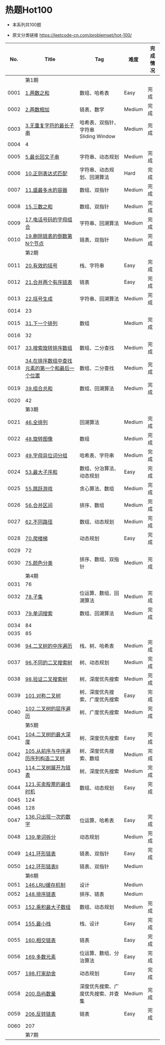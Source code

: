 # 热题Hot100

- 本系列共100题

- 原文分类链接 https://leetcode-cn.com/problemset/hot-100/

| No.  | Title                                                        | Tag                                        | 难度   | 完成情况 |
| ---- | ------------------------------------------------------------ | ------------------------------------------ | ------ | -------- |
|      | 第1期                                                        |                                            |        |          |
| 0001 | [1.两数之和](https://leetcode-cn.com/problems/two-sum/)      | 数组、哈希表                               | Easy   | 完成     |
| 0002 | [2.两数相加](https://leetcode-cn.com/problems/add-two-numbers/) | 链表、数学                                 | Medium | 完成     |
| 0003 | [3.无重复字符的最长子串](https://leetcode-cn.com/problems/longest-substring-without-repeating-characters/) | 哈希表、双指针、字符串<br />Sliding Window | Medium | 完成     |
| 0004 | 4                                                            |                                            |        |          |
| 0005 | [5.最长回文子串](https://leetcode-cn.com/problems/longest-palindromic-substring/) | 字符串、动态规划                           | Medium | 完成     |
| 0006 | [10.正则表达式匹配](https://leetcode-cn.com/problems/regular-expression-matching/) | 字符串、动态规划、回溯算法                 | Hard   | 完成     |
| 0007 | [11.盛最多水的容器](https://leetcode-cn.com/problems/container-with-most-water/) | 数组、双指针                               | Medium | 完成     |
| 0008 | [15.三数之和](https://leetcode-cn.com/problems/3sum/)        | 数组、双指针                               | Medium | 完成     |
| 0009 | [17.电话号码的字母组合](https://leetcode-cn.com/problems/letter-combinations-of-a-phone-number/) | 字符串、回溯算法                           | Medium | 完成     |
| 0010 | [19.删除链表的倒数第N个节点](https://leetcode-cn.com/problems/remove-nth-node-from-end-of-list/) | 链表、双指针                               | Medium | 完成     |
|      | 第2期                                                        |                                            |        |          |
| 0011 | [20.有效的括号](https://leetcode-cn.com/problems/valid-parentheses) | 栈、字符串                                 | Easy   | 完成     |
| 0012 | [21.合并两个有序链表](https://leetcode-cn.com/problems/merge-two-sorted-lists) | 链表                                       | Easy   | 完成     |
| 0013 | [22.括号生成](https://leetcode-cn.com/problems/generate-parentheses/) | 字符串、回溯算法                           | Medium | 完成     |
| 0014 | 23                                                           |                                            |        |          |
| 0015 | [31.下一个排列](https://leetcode-cn.com/problems/next-permutation/) | 数组                                       | Medium | 完成     |
| 0016 | 32                                                           |                                            |        |          |
| 0017 | [33.搜索旋转排序数组](https://leetcode-cn.com/problems/search-in-rotated-sorted-array/) | 数组、二分查找                             | Medium | 完成     |
| 0018 | [34.在排序数组中查找元素的第一个和最后一个位置](https://leetcode-cn.com/problems/find-first-and-last-position-of-element-in-sorted-array/) | 数组、二分查找                             | Medium | 完成     |
| 0019 | [39.组合总和](https://leetcode-cn.com/problems/combination-sum/) | 数组、回溯算法                             | Medium | 完成     |
| 0020 | 42                                                           |                                            |        |          |
|      | 第3期                                                        |                                            |        |          |
| 0021 | [46.全排列](https://leetcode-cn.com/problems/permutations/)  | 回溯算法                                   | Medium | 完成     |
| 0022 | [48.旋转图像](https://leetcode-cn.com/problems/rotate-image/) | 数组                                       | Medium | 完成     |
| 0023 | [49.字母异位词分组](https://leetcode-cn.com/problems/group-anagrams/) | 哈希表、字符串                             | Medium | 完成     |
| 0024 | [53.最大子序和](https://leetcode-cn.com/problems/maximum-subarray) | 数组、分治算法、动态规划                   | Easy   | 完成     |
| 0025 | [55.跳跃游戏](https://leetcode-cn.com/problems/jump-game/)   | 贪心算法、数组                             | Medium | 完成     |
| 0026 | [56.合并区间](https://leetcode-cn.com/problems/merge-intervals/) | 排序、数组                                 | Medium | 完成     |
| 0027 | [62.不同路径](https://leetcode-cn.com/problems/unique-paths/) | 数组、动态规划                             | Medium | 完成     |
| 0028 | [70.爬楼梯](https://leetcode-cn.com/problems/climbing-stairs) | 动态规划                                   | Easy   | 完成     |
| 0029 | 72                                                           |                                            |        |          |
| 0030 | [75.颜色分类](https://leetcode-cn.com/problems/sort-colors/) | 排序、数组、双指针                         | Medium | 完成     |
|      | 第4期                                                        |                                            |        |          |
| 0031 | 76                                                           |                                            |        |          |
| 0032 | [78.子集](https://leetcode-cn.com/problems/subsets/)         | 位运算、数组、回溯算法                     | Medium | 完成     |
| 0033 | [79.单词搜索](https://leetcode-cn.com/problems/word-search/) | 数组、回溯算法                             | Medium | 完成     |
| 0034 | 84                                                           |                                            |        |          |
| 0035 | 85                                                           |                                            |        |          |
| 0036 | [94.二叉树的中序遍历](https://leetcode-cn.com/problems/binary-tree-inorder-traversal/) | 栈、树、哈希表                             | Medium | 完成     |
| 0037 | [96.不同的二叉搜索树](https://leetcode-cn.com/problems/unique-binary-search-trees/) | 树、动态规划                               | Medium | 完成     |
| 0038 | [98.验证二叉搜索树](https://leetcode-cn.com/problems/validate-binary-search-tree/) | 树、深度优先搜索                           | Medium | 完成     |
| 0039 | [101.对称二叉树](https://leetcode-cn.com/problems/symmetric-tree) | 树、深度优先搜索、广度优先搜索             | Easy   | 完成     |
| 0040 | [102.二叉树的层序遍历](https://leetcode-cn.com/problems/binary-tree-level-order-traversal/) | 树、广度优先搜索                           | Medium | 完成     |
|      | 第5期                                                        |                                            |        |          |
| 0041 | [104.二叉树的最大深度](https://leetcode-cn.com/problems/maximum-depth-of-binary-tree) | 树、深度优先搜索                           | Easy   | 完成     |
| 0042 | [105.从前序与中序遍历序列构造二叉树](https://leetcode-cn.com/problems/construct-binary-tree-from-preorder-and-inorder-traversal/) | 树、深度优先搜索、数组                     | Medium | 完成     |
| 0043 | [114.二叉树展开为链表](https://leetcode-cn.com/problems/flatten-binary-tree-to-linked-list/) | 树、深度优先搜索                           | Medium | 完成     |
| 0044 | [121.买卖股票的最佳时机](https://leetcode-cn.com/problems/best-time-to-buy-and-sell-stock) | 数组、动态规划                             | Easy   | 完成     |
| 0045 | 124                                                          |                                            |        |          |
| 0046 | 128                                                          |                                            |        |          |
| 0047 | [136.只出现一次的数字](https://leetcode-cn.com/problems/single-number) | 位运算、哈希表                             | Easy   | 完成     |
| 0048 | [139.单词拆分](https://leetcode-cn.com/problems/word-break/) | 动态规划                                   | Medium | 完成     |
| 0049 | [141.环形链表](https://leetcode-cn.com/problems/linked-list-cycle) | 链表、双指针                               | Easy   | 完成     |
| 0050 | [142.环形链表II](https://leetcode-cn.com/problems/linked-list-cycle-ii/) | 链表、双指针                               | Medium |          |
|      | 第6期                                                        |                                            |        |          |
| 0051 | [146.LRU缓存机制](https://leetcode-cn.com/problems/lru-cache/) | 设计                                       | Medium |          |
| 0052 | [148.排序链表](https://leetcode-cn.com/problems/sort-list/)  | 排序、链表                                 | Medium |          |
| 0053 | [152.乘积最大子数组](https://leetcode-cn.com/problems/maximum-product-subarray/) | 数组、动态规划                             | Medium | 完成     |
| 0054 | [155.最小栈](https://leetcode-cn.com/problems/min-stack)     | 栈、设计                                   | Easy   | 完成     |
| 0055 | [160.相交链表](https://leetcode-cn.com/problems/intersection-of-two-linked-lists) | 链表                                       | Easy   | 完成     |
| 0056 | [169.多数元素](https://leetcode-cn.com/problems/majority-element) | 位运算、数组、分治算法                     | Easy   | 完成     |
| 0057 | [198.打家劫舍](https://leetcode-cn.com/problems/house-robber) | 动态规划                                   | Easy   | 完成     |
| 0058 | [200.岛屿数量](https://leetcode-cn.com/problems/number-of-islands/) | 深度优先搜索、广度优先搜索、并查集         | Medium | 完成     |
| 0059 | [206.反转链表](https://leetcode-cn.com/problems/reverse-linked-list/) | 链表                                       | Easy   | 完成     |
| 0060 | 207                                                          |                                            |        |          |
|      | 第7期                                                        |                                            |        |          |